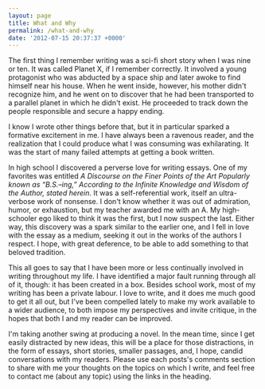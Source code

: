 ```yaml
---
layout: page
title: What and Why
permalink: /what-and-why
date: '2012-07-15 20:37:37 +0000'
---
```

The first thing I remember writing was a sci-fi short story when I was nine or ten. It was called Planet X, if I remember correctly. It involved a young protagonist who was abducted by a space ship and later awoke to find himself near his house. When he went inside, however, his mother didn't recognize him, and he went on to discover that he had been transported to a parallel planet in which he didn't exist. He proceeded to track down the people responsible and secure a happy ending.

I know I wrote other things before that, but it in particular sparked a formative excitement in me. I have always been a ravenous reader, and the realization that I could produce what I was consuming was exhilarating. It was the start of many failed attempts at getting a book written.

In high school I discovered a perverse love for writing essays. One of my favorites was entitled *A Discourse on the Finer Points of the Art Popularly known as “B.S.–ing,” According to the Infinite Knowledge and Wisdom of the Author, stated herein*. It was a self-referential work, itself an ultra-verbose work of nonsense. I don't know whether it was out of admiration, humor, or exhaustion, but my teacher awarded me with an A. My high-schooler ego liked to think it was the first, but I now suspect the last. Either way, this discovery was a spark similar to the earlier one, and I fell in love with the essay as a medium, seeking it out in the works of the authors I respect. I hope, with great deference, to be able to add something to that beloved tradition.

This all goes to say that I have been more or less continually involved in writing throughout my life. I have identified a major fault running through all of it, though: it has been created in a box. Besides school work, most of my writing has been a private labour. I love to write, and it does me much good to get it all out, but I've been compelled lately to make my work available to a wider audience, to both impose my perspectives and invite critique, in the hopes that both I and my reader can be improved.

I'm taking another swing at producing a novel. In the mean time, since I get easily distracted by new ideas, this will be a place for those distractions, in the form of essays, short stories, smaller passages, and, I hope, candid conversations with my readers. Please use each posts's comments section to share with me your thoughts on the topics on which I write, and feel free to contact me (about any topic) using the links in the heading.
